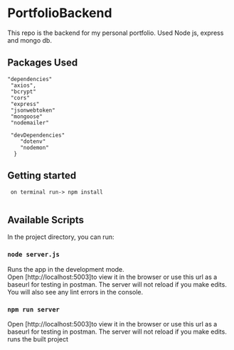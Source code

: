 # PortfolioBackend
This repo is the backend for my personal portfolio. Used Node js, express and mongo db.

## Packages Used
```
"dependencies"
 "axios",
 "bcrypt"
 "cors"
 "express"
 "jsonwebtoken"
 "mongoose"
 "nodemailer"
 
 "devDependencies"
    "dotenv"
    "nodemon"
  }
```
## Getting started
```
 on terminal run-> npm install 
 
```
## Available Scripts
In the project directory, you can run:
### `node server.js`
Runs the app in the development mode.\
Open [http://localhost:5003]to view it in the browser or use this url as a baseurl for testing in postman.
The server will not reload if you make edits.\
You will also see any lint errors in the console.
### `npm run server`
Open [http://localhost:5003]to view it in the browser or use this url as a baseurl for testing in postman.
The server will not reload if you make edits.\
runs the built project
